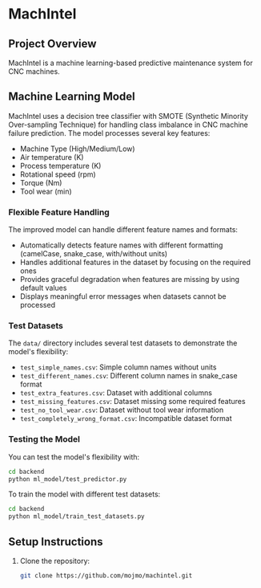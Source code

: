 # MachIntel

## Project Overview
MachIntel is a machine learning-based predictive maintenance system for CNC machines.

## Machine Learning Model

MachIntel uses a decision tree classifier with SMOTE (Synthetic Minority Over-sampling Technique) for handling class imbalance in CNC machine failure prediction. The model processes several key features:

- Machine Type (High/Medium/Low)
- Air temperature (K)
- Process temperature (K)
- Rotational speed (rpm)
- Torque (Nm)
- Tool wear (min)

### Flexible Feature Handling

The improved model can handle different feature names and formats:

- Automatically detects feature names with different formatting (camelCase, snake_case, with/without units)
- Handles additional features in the dataset by focusing on the required ones
- Provides graceful degradation when features are missing by using default values
- Displays meaningful error messages when datasets cannot be processed

### Test Datasets

The `data/` directory includes several test datasets to demonstrate the model's flexibility:

- `test_simple_names.csv`: Simple column names without units
- `test_different_names.csv`: Different column names in snake_case format
- `test_extra_features.csv`: Dataset with additional columns
- `test_missing_features.csv`: Dataset missing some required features
- `test_no_tool_wear.csv`: Dataset without tool wear information
- `test_completely_wrong_format.csv`: Incompatible dataset format

### Testing the Model

You can test the model's flexibility with:

```bash
cd backend
python ml_model/test_predictor.py
```

To train the model with different test datasets:

```bash
cd backend
python ml_model/train_test_datasets.py
```

## Setup Instructions

1. Clone the repository:
   ```bash
   git clone https://github.com/mojmo/machintel.git